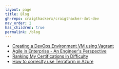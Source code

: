 ```yaml
---
layout: page
title: Blog
gh-repo: craigthackerx/craigthacker-dot-dev
nav_order: 2
has_children: true
permalink: /blog
---
```


- [Creating a DevOps Environment VM using Vagrant](https://craigthacker.dev/blog/dev-env-p1)
- [Agile in Enterprise - An Engineer's Perspective](https://www.craigthacker.dev/blog/agile-in-enterprise)
- [Ranking My Certifications in Difficulty](https://www.craigthacker.dev/blog/certs-difficulty)
- [How to correclty use Terraform in Azure](https://www.craigthacker.dev/blog/how-to-use-terraform)